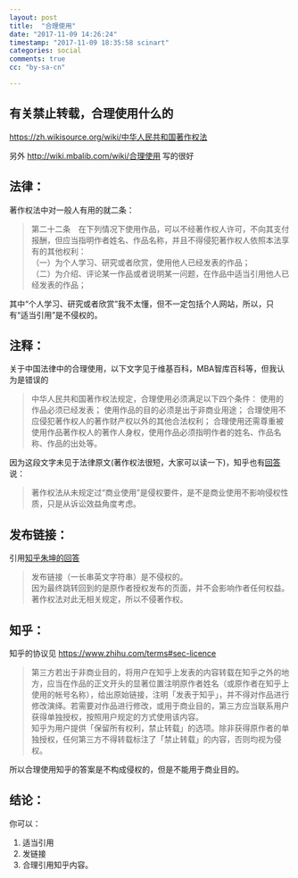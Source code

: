```yaml
---
layout: post
title:  "合理使用"
date: "2017-11-09 14:26:24"
timestamp: "2017-11-09 18:35:58 scinart"
categories: social
comments: true
cc: "by-sa-cn"

---
```


## 有关禁止转载，合理使用什么的

  <https://zh.wikisource.org/wiki/中华人民共和国著作权法>

  另外 <http://wiki.mbalib.com/wiki/合理使用> 写的很好

## 法律：

  著作权法中对一般人有用的就二条：

  > 第二十二条　在下列情况下使用作品，可以不经著作权人许可，不向其支付报酬，但应当指明作者姓名、作品名称，并且不得侵犯著作权人依照本法享有的其他权利：  
  > （一）为个人学习、研究或者欣赏，使用他人已经发表的作品；  
  > （二）为介绍、评论某一作品或者说明某一问题，在作品中适当引用他人已经发表的作品；

  其中“个人学习、研究或者欣赏”我不太懂，但不一定包括个人网站，所以，只有“适当引用”是不侵权的。

## 注释：

  关于中国法律中的合理使用，以下文字见于维基百科，MBA智库百科等，但我认为是错误的

  > 中华人民共和国著作权法规定，合理使用必须满足以下四个条件： 使用的作品必须已经发表； 使用作品的目的必须是出于非商业用途； 合理使用不应侵犯著作权人的著作财产权以外的其他合法权利； 合理使用还需尊重被使用作品著作权人的著作人身权，使用作品必须指明作者的姓名、作品名称、作品的出处等。 

  因为这段文字未见于法律原文(著作权法很短，大家可以读一下)，知乎也有[回答](https://www.zhihu.com/question/54967268/answer/142039719)说：

  > 著作权法从未规定过“商业使用”是侵权要件，是不是商业使用不影响侵权性质，只是从诉讼效益角度考虑。

## 发布链接：

  引用[知乎朱坤的回答](https://www.zhihu.com/question/55353308/answer/144390235)

  > 发布链接（一长串英文字符串）是不侵权的。  
  > 因为最终跳转回到的是原作者授权发布的页面，并不会影响作者任何权益。  
  > 著作权法对此无相关规定，所以不侵著作权。

## 知乎：

  知乎的协议见 <https://www.zhihu.com/terms#sec-licence>
  > 第三方若出于非商业目的，将用户在知乎上发表的内容转载在知乎之外的地方，应当在作品的正文开头的显著位置注明原作者姓名（或原作者在知乎上使用的帐号名称），给出原始链接，注明「发表于知乎」，并不得对作品进行修改演绎。若需要对作品进行修改，或用于商业目的，第三方应当联系用户获得单独授权，按照用户规定的方式使用该内容。  
  > 知乎为用户提供「保留所有权利，禁止转载」的选项。除非获得原作者的单独授权，任何第三方不得转载标注了「禁止转载」的内容，否则均视为侵权。

  所以合理使用知乎的答案是不构成侵权的，但是不能用于商业目的。

## 结论：

  你可以：

  1. 适当引用
  2. 发链接
  3. 合理引用知乎内容。
